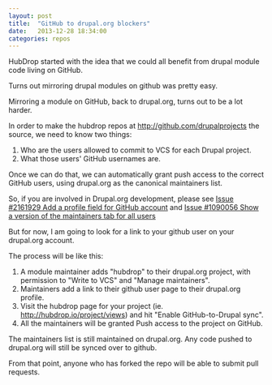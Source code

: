 ```yaml
---
layout: post
title:  "GitHub to drupal.org blockers"
date:   2013-12-28 18:34:00
categories: repos
---
```


HubDrop started with the idea that we could all benefit from drupal module code living on GitHub.

Turns out mirroring drupal modules on github was pretty easy.

Mirroring a module on GitHub, back to drupal.org, turns out to be a lot harder.

In order to make the hubdrop repos at http://github.com/drupalprojects the source, we need to know two things:

1. Who are the users allowed to commit to VCS for each Drupal project.
2. What those users' GitHub usernames are.

Once we can do that, we can automatically grant push access to the correct GitHub users, using drupal.org as the canonical maintainers list.

So, if you are involved in Drupal.org development, please see [Issue #2161929 Add a profile field for GitHub account](https://drupal.org/node/2161929) and [Issue #1090056 Show a version of the maintainers tab for all users](http://drupal.org/node/1090056)

But for now, I am going to look for a link to your github user on your drupal.org account.

The process will be like this:

1. A module maintainer adds "hubdrop" to their drupal.org project, with permission to "Write to VCS" and "Manage maintainers".  
2. Maintainers add a link to their github user page to their drupal.org profile.
3. Visit the hubdrop page for your project (ie. http://hubdrop.io/project/views) and hit "Enable GitHub-to-Drupal sync".
4. All the maintainers will be granted Push access to the project on GitHub.

The maintainers list is still maintained on drupal.org. Any code pushed to drupal.org will still be synced over to github.

From that point, anyone who has forked the repo will be able to submit pull requests.


